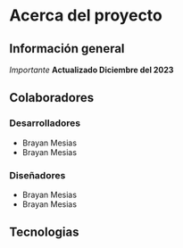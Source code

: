 # Acerca del proyecto
## Información general
*Importante*
**Actualizado Diciembre del 2023**
## Colaboradores
### Desarrolladores 
* Brayan Mesias
* Brayan Mesias

### Diseñadores
* Brayan Mesias
* Brayan Mesias
## Tecnologias